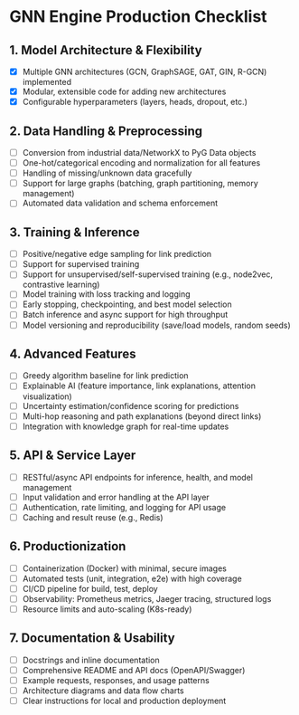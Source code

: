 # GNN Engine Production Checklist

## 1. Model Architecture & Flexibility
- [x] Multiple GNN architectures (GCN, GraphSAGE, GAT, GIN, R-GCN) implemented
- [x] Modular, extensible code for adding new architectures
- [x] Configurable hyperparameters (layers, heads, dropout, etc.)

## 2. Data Handling & Preprocessing
- [ ] Conversion from industrial data/NetworkX to PyG Data objects
- [ ] One-hot/categorical encoding and normalization for all features
- [ ] Handling of missing/unknown data gracefully
- [ ] Support for large graphs (batching, graph partitioning, memory management)
- [ ] Automated data validation and schema enforcement

## 3. Training & Inference
- [ ] Positive/negative edge sampling for link prediction
- [ ] Support for supervised training
- [ ] Support for unsupervised/self-supervised training (e.g., node2vec, contrastive learning)
- [ ] Model training with loss tracking and logging
- [ ] Early stopping, checkpointing, and best model selection
- [ ] Batch inference and async support for high throughput
- [ ] Model versioning and reproducibility (save/load models, random seeds)

## 4. Advanced Features
- [ ] Greedy algorithm baseline for link prediction
- [ ] Explainable AI (feature importance, link explanations, attention visualization)
- [ ] Uncertainty estimation/confidence scoring for predictions
- [ ] Multi-hop reasoning and path explanations (beyond direct links)
- [ ] Integration with knowledge graph for real-time updates

## 5. API & Service Layer
- [ ] RESTful/async API endpoints for inference, health, and model management
- [ ] Input validation and error handling at the API layer
- [ ] Authentication, rate limiting, and logging for API usage
- [ ] Caching and result reuse (e.g., Redis)

## 6. Productionization
- [ ] Containerization (Docker) with minimal, secure images
- [ ] Automated tests (unit, integration, e2e) with high coverage
- [ ] CI/CD pipeline for build, test, deploy
- [ ] Observability: Prometheus metrics, Jaeger tracing, structured logs
- [ ] Resource limits and auto-scaling (K8s-ready)

## 7. Documentation & Usability
- [ ] Docstrings and inline documentation
- [ ] Comprehensive README and API docs (OpenAPI/Swagger)
- [ ] Example requests, responses, and usage patterns
- [ ] Architecture diagrams and data flow charts
- [ ] Clear instructions for local and production deployment 